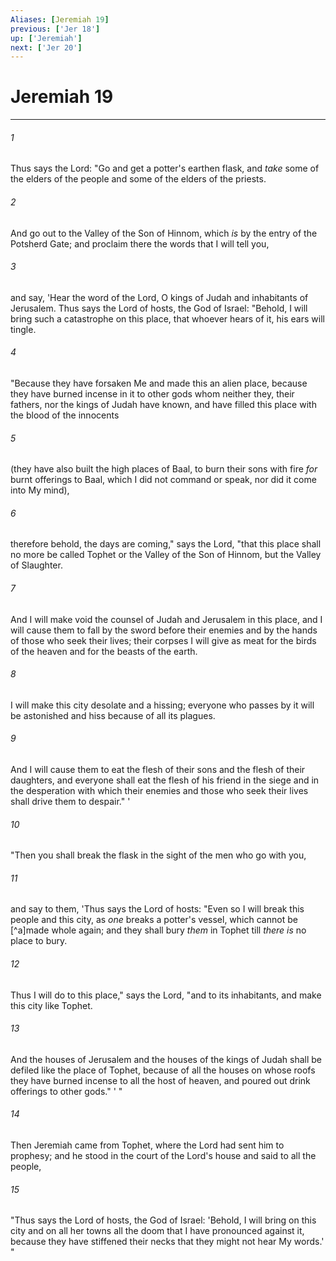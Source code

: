 ```yaml
---
Aliases: [Jeremiah 19]
previous: ['Jer 18']
up: ['Jeremiah']
next: ['Jer 20']
---
```

# Jeremiah 19

***


###### 1 
Thus says the Lord: "Go and get a potter's earthen flask, and _take_ some of the elders of the people and some of the elders of the priests. 

###### 2 
And go out to the Valley of the Son of Hinnom, which _is_ by the entry of the Potsherd Gate; and proclaim there the words that I will tell you, 

###### 3 
and say, 'Hear the word of the Lord, O kings of Judah and inhabitants of Jerusalem. Thus says the Lord of hosts, the God of Israel: "Behold, I will bring such a catastrophe on this place, that whoever hears of it, his ears will tingle. 

###### 4 
"Because they have forsaken Me and made this an alien place, because they have burned incense in it to other gods whom neither they, their fathers, nor the kings of Judah have known, and have filled this place with the blood of the innocents 

###### 5 
(they have also built the high places of Baal, to burn their sons with fire _for_ burnt offerings to Baal, which I did not command or speak, nor did it come into My mind), 

###### 6 
therefore behold, the days are coming," says the Lord, "that this place shall no more be called Tophet or the Valley of the Son of Hinnom, but the Valley of Slaughter. 

###### 7 
And I will make void the counsel of Judah and Jerusalem in this place, and I will cause them to fall by the sword before their enemies and by the hands of those who seek their lives; their corpses I will give as meat for the birds of the heaven and for the beasts of the earth. 

###### 8 
I will make this city desolate and a hissing; everyone who passes by it will be astonished and hiss because of all its plagues. 

###### 9 
And I will cause them to eat the flesh of their sons and the flesh of their daughters, and everyone shall eat the flesh of his friend in the siege and in the desperation with which their enemies and those who seek their lives shall drive them to despair." ' 

###### 10 
"Then you shall break the flask in the sight of the men who go with you, 

###### 11 
and say to them, 'Thus says the Lord of hosts: "Even so I will break this people and this city, as _one_ breaks a potter's vessel, which cannot be [^a]made whole again; and they shall bury _them_ in Tophet till _there is_ no place to bury. 

###### 12 
Thus I will do to this place," says the Lord, "and to its inhabitants, and make this city like Tophet. 

###### 13 
And the houses of Jerusalem and the houses of the kings of Judah shall be defiled like the place of Tophet, because of all the houses on whose roofs they have burned incense to all the host of heaven, and poured out drink offerings to other gods." ' " 

###### 14 
Then Jeremiah came from Tophet, where the Lord had sent him to prophesy; and he stood in the court of the Lord's house and said to all the people, 

###### 15 
"Thus says the Lord of hosts, the God of Israel: 'Behold, I will bring on this city and on all her towns all the doom that I have pronounced against it, because they have stiffened their necks that they might not hear My words.' "
